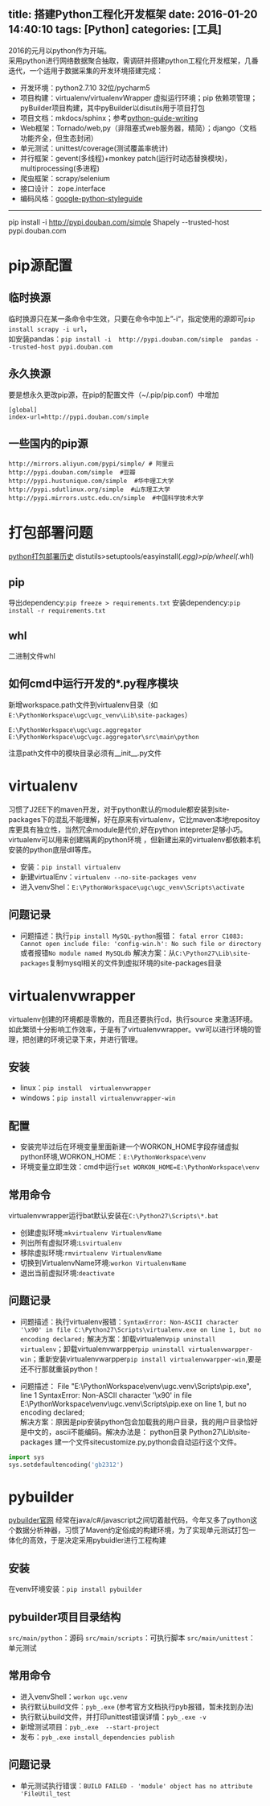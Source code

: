 title: 搭建Python工程化开发框架
date: 2016-01-20 14:40:10
tags: [Python]
categories: [工具]
---

2016的元月以python作为开端。  
采用python进行网络数据聚合抽取，需调研并搭建python工程化开发框架，几番迭代，一个适用于数据采集的开发环境搭建完成：
* 开发环境：python2.7.10 32位/pycharm5
* 项目构建：virtualenv/virtualenvWrapper 虚拟运行环境；pip 依赖项管理；pyBuilder项目构建，其中pyBuilder以disutils用于项目打包
* 项目文档：mkdocs/sphinx；参考[python-guide-writing](http://docs.python-guide.org/en/latest/writing/documentation/)
* Web框架：Tornado/web,py（非阻塞式web服务器，精简）；django（文档功能齐全，但生态封闭）
* 单元测试：unittest/coverage(测试覆盖率统计)
* 并行框架：gevent(多线程)+monkey patch(运行时动态替换模块)，multiprocessing(多进程)
* 爬虫框架：scrapy/selenium
* 接口设计： zope.interface
* 编码风格：[google-python-styleguide](http://zh-google-styleguide.readthedocs.org/en/latest/google-python-styleguide/contents/)

- - -
<!-- more -->
pip install -i  http://pypi.douban.com/simple  Shapely --trusted-host pypi.douban.com

# pip源配置
## 临时换源
临时换源只在某一条命令中生效，只要在命令中加上”-i“，指定使用的源即可`pip install scrapy -i url`，  
如安装pandas：`pip install -i  http://pypi.douban.com/simple  pandas --trusted-host pypi.douban.com`
## 永久换源
要是想永久更改pip源，在pip的配置文件（~/.pip/pip.conf）中增加
```shell
[global]
index-url=http://pypi.douban.com/simple
```
## 一些国内的pip源
```shell
http://mirrors.aliyun.com/pypi/simple/ # 阿里云
http://pypi.douban.com/simple  #豆瓣
http://pypi.hustunique.com/simple  #华中理工大学
http://pypi.sdutlinux.org/simple  #山东理工大学
http://pypi.mirrors.ustc.edu.cn/simple  #中国科学技术大学
```

# 打包部署问题
[python打包部署历史](http://zengrong.net/post/2169.htm)
distutils>setuptools/easyinstall(*.egg)>pip/wheel(*.whl)
## pip
导出dependency:`pip freeze > requirements.txt`
安装dependency:`pip install -r requirements.txt`
## whl
二进制文件whl
## 如何cmd中运行开发的*.py程序模块
新增workspace.path文件到virtualenv目录（如`E:\PythonWorkspace\ugc\ugc_venv\Lib\site-packages`）
```
E:\PythonWorkspace\ugc\ugc.aggregator
E:\PythonWorkspace\ugc\ugc.aggregator\src\main\python
```
注意path文件中的模块目录必须有__init__.py文件

# virtualenv
习惯了J2EE下的maven开发，对于python默认的module都安装到site-packages下的混乱不能理解，好在原来有virtualenv，它比maven本地repositoy库更具有独立性，当然冗余module是代价,好在python intepreter足够小巧。
virtualenv可以用来创建隔离的python环境 ，但新建出来的virtualenv都依赖本机安装的python底层dll等库。
* 安装：`pip install virtualenv`
* 新建virtualEnv：`virtualenv --no-site-packages venv`
* 进入venvShel：`E:\PythonWorkspace\ugc\ugc_venv\Scripts\activate`

## 问题记录
* 问题描述：执行`pip install MySQL-python`报错： `fatal error C1083: Cannot open include file: 'config-win.h': No such file or directory`或者报错`No module named MySQLdb`
解决方案：从`C:\Python27\Lib\site-packages`复制mysql相关的文件到虚拟环境的site-packages目录

# virtualenvwrapper
virtualenv创建的环境都是零散的，而且还要执行cd，执行source 来激活环境。 如此繁琐十分影响工作效率，于是有了virtualenvwrapper。vw可以进行环境的管理，把创建的环境记录下来，并进行管理。

## 安装
* linux：`pip install  virtualenvwrapper`  
* windows：`pip install virtualenvwrapper-win`  

## 配置
* 安装完毕过后在环境变量里面新建一个WORKON_HOME字段存储虚拟python环境,WORKON_HOME：`E:\PythonWorkspace\venv`
* 环境变量立即生效：cmd中运行`set WORKON_HOME=E:\PythonWorkspace\venv`

## 常用命令
virtualenvwrapper运行bat默认安装在`C:\Python27\Scripts\*.bat`
* 创建虚拟环境:`mkvirtualenv VirtualenvName`
* 列出所有虚拟环境:`Lsvirtualenv`
* 移除虚拟环境:`rmvirtualenv VirtualenvName`
* 切换到VirtualenvName环境:`workon VirtualenvName`
* 退出当前虚拟环境:`deactivate`

## 问题记录
* 问题描述：执行virtualenv报错：`SyntaxError: Non-ASCII character '\x90' in file C:\Python27\Scripts\virtualenv.exe on line 1, but no encoding declared;`
解决方案：卸载virtualenv`pip uninstall virtualenv`；卸载virtualenvwarpper`pip uninstall virtualenvwarpper-win`；重新安装virtualenvwarpper`pip install virtualenvwarpper-win`,要是还不行那就重装python！

* 问题描述：  File "E:\PythonWorkspace\venv\ugc.venv\Scripts\pip.exe", line 1 SyntaxError: Non-ASCII character '\x90' in file E:\PythonWorkspace\venv\ugc.venv\Scripts\pip.exe on line 1, but no encoding declared;  
解决方案：原因是pip安装python包会加载我的用户目录，我的用户目录恰好是中文的，ascii不能编码。解决办法是：
python目录 Python27\Lib\site-packages 建一个文件sitecustomize.py,python会自动运行这个文件。
```python
import sys
sys.setdefaultencoding('gb2312')
```

# pybuilder
[pybuilder官网](http://pybuilder.github.io/)
经常在java/c#/javascript之间切着敲代码，今年又多了python这个数据分析神器，习惯了Maven约定俗成的构建环境，为了实现单元测试打包一体化的高效，于是决定采用pybuidler进行工程构建

## 安装
在venv环境安装：`pip install pybuilder`

## pybuilder项目目录结构
`src/main/python`：源码
`src/main/scripts`：可执行脚本
`src/main/unittest`：单元测试

## 常用命令
* 进入venvShell：`workon ugc.venv`
* 执行默认build文件：`pyb_.exe` (参考官方文档执行pyb报错，暂未找到办法)
* 执行默认build文件，并打印unittest错误详情：`pyb_.exe -v`
* 新增测试项目：`pyb_.exe  --start-project`
* 发布：`pyb_.exe install_dependencies publish`

## 问题记录
* 单元测试执行错误：`BUILD FAILED - 'module' object has no attribute 'FileUtil_test`
